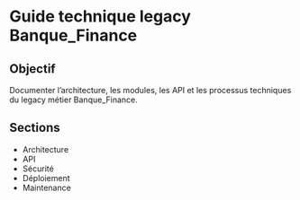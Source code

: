 # Guide technique legacy Banque_Finance

## Objectif
Documenter l’architecture, les modules, les API et les processus techniques du legacy métier Banque_Finance.

## Sections
- Architecture
- API
- Sécurité
- Déploiement
- Maintenance
